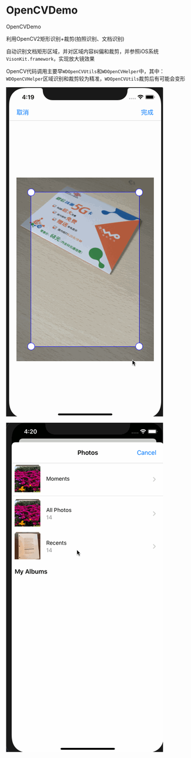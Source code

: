 # OpenCVDemo
OpenCVDemo

利用OpenCV2矩形识别+裁剪(拍照识别、文档识别)

自动识别文档矩形区域，并对区域内容纠偏和裁剪，并参照iOS系统`VisonKit.framework`，实现放大镜效果

OpenCV代码调用主要早`WDOpenCVUtils`和`WDOpenCVHelper`中，其中：`WDOpenCVHelper`区域识别和裁剪较为精准，`WDOpenCVUtils`裁剪后有可能会变形

![image](https://raw.githubusercontent.com/qq510304723/OpenCVDemo/master/skip2.gif)

![image](https://raw.githubusercontent.com/qq510304723/OpenCVDemo/master/skip4.gif)
